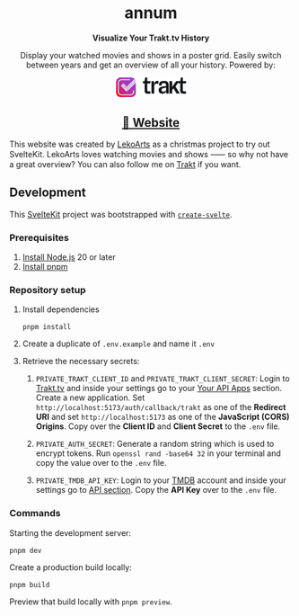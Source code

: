 <h1 align="center">annum</h1>

<p align="center">
  <strong>
    Visualize Your Trakt.tv History
  </strong>
</p>

<p align="center">
  Display your watched movies and shows in a poster grid. Easily switch between years and get an overview of all your history. Powered by:
</p>

<p align="center">
  <picture>
    <source media="(prefers-color-scheme: dark)" srcset="./.github/assets/trakt-white.svg">
    <img alt="Trakt.tv Logo" src="./.github/assets/trakt-black.svg" width="125">
  </picture>
</p>

<h2 align="center">
  <a href="https://www.annum.app">🍿 Website</a>
</h2>

This website was created by [LekoArts](https://www.lekoarts.de?utm_source=annum_readme) as a christmas project to try out SvelteKit. LekoArts loves watching movies and shows ⸺ so why not have a great overview? You can also follow me on [Trakt](https://trakt.tv/users/arsaurea) if you want.

## Development

This [SvelteKit](https://kit.svelte.dev/) project was bootstrapped with [`create-svelte`](https://github.com/sveltejs/kit/tree/main/packages/create-svelte).

### Prerequisites

1. [Install Node.js](https://nodejs.org/en/learn/getting-started/how-to-install-nodejs) 20 or later
1. [Install pnpm](https://pnpm.io/installation)

### Repository setup

1. Install dependencies

    ```shell
    pnpm install
    ```

1. Create a duplicate of `.env.example` and name it `.env`

1. Retrieve the necessary secrets:

    1. `PRIVATE_TRAKT_CLIENT_ID` and `PRIVATE_TRAKT_CLIENT_SECRET`: Login to [Trakt.tv](https://trakt.tv) and inside your settings go to your [Your API Apps](https://trakt.tv/oauth/applications) section. Create a new application. Set `http://localhost:5173/auth/callback/trakt` as one of the **Redirect URI** and set `http://localhost:5173` as one of the **JavaScript (CORS) Origins**. Copy over the **Client ID** and **Client Secret** to the `.env` file.

    1. `PRIVATE_AUTH_SECRET`: Generate a random string which is used to encrypt tokens. Run `openssl rand -base64 32` in your terminal and copy the value over to the `.env` file.

    1. `PRIVATE_TMDB_API_KEY`: Login to your [TMDB](https://www.themoviedb.org/) account and inside your settings go to [API section](https://www.themoviedb.org/settings/api). Copy the **API Key** over to the `.env` file.

### Commands

Starting the development server:

```shell
pnpm dev
```

Create a production build locally:

```shell
pnpm build
```

Preview that build locally with `pnpm preview`.
